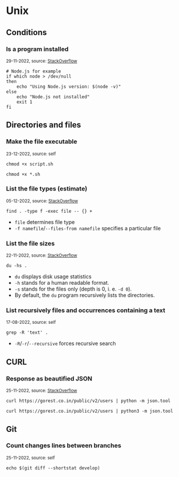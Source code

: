 # Unix

## Conditions

### Is a program installed
<sup>29-11-2022, source: [StackOverflow](https://unix.stackexchange.com/a/288402/550665)</sup>

```shell
# Node.js for example
if which node > /dev/null
then
    echo "Using Node.js version: $(node -v)"
else
    echo "Node.js not installed"
    exit 1
fi
```

## Directories and files

### Make the file executable
<sup>23-12-2022, source: self</sup>

```shell
chmod +x script.sh
```
```shell
chmod +x *.sh
```

### List the file types (estimate)
<sup>05-12-2022, source: [StackOverflow](https://superuser.com/a/1490807/776068)</sup>

```shell
find . -type f -exec file -- {} +
```
- `file` determines file type
- `-f namefile`/`--files-from namefile` specifies a particular file

### List the file sizes 
<sup>22-11-2022, source: [StackOverflow](https://stackoverflow.com/a/1019124/3764965)</sup>

```shell
du -hs .
```
- `du` displays disk usage statistics
- `-h` stands for a human readable format.
- `-s` stands for the files only (depth is 0, i. e. `-d 0`).
- By default, the `du` program recursively lists the directories.

### List recursively files and occurrences containing a text
<sup>17-08-2022, source: self</sup>

```shell
grep -R 'text' .
```

- `-R`/`-r`/`--recursive` forces recursive search

## CURL

### Response as beautified JSON
<sup>25-11-2022, source: [StackOverflow](https://stackoverflow.com/a/32246976/3764965)</sup>

```shell
curl https://gorest.co.in/public/v2/users | python -m json.tool
```
```shell
curl https://gorest.co.in/public/v2/users | python3 -m json.tool
```

## Git

### Count changes lines between branches
<sup>25-11-2022, source: self</sup>

```shell
echo $(git diff --shortstat develop)
```
